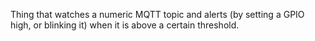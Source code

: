 Thing that watches a numeric MQTT topic and alerts (by setting a GPIO high, or
blinking it) when it is above a certain threshold.
